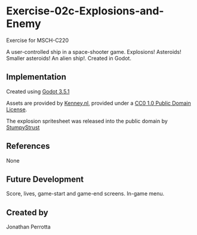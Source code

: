# Exercise-02c-Explosions-and-Enemy

Exercise for MSCH-C220

A user-controlled ship in a space-shooter game. Explosions! Asteroids! Smaller asteroids! An alien ship!. Created in Godot.

## Implementation

Created using [Godot 3.5.1](https://godotengine.org/download)

Assets are provided by [Kenney.nl](https://kenney.nl/assets/space-shooter-extension), provided under a [CC0 1.0 Public Domain License](https://creativecommons.org/publicdomain/zero/1.0/).

The explosion spritesheet was released into the public domain by [StumpyStrust](https://opengameart.org/content/explosion-sheet)

## References
None

## Future Development
Score, lives, game-start and game-end screens. In-game menu.

## Created by
Jonathan Perrotta
